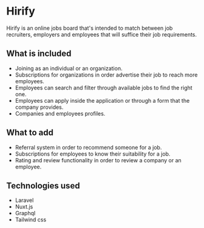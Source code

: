 # Hirify

Hirify is an online jobs board that's intended to match between job recruiters, employers and employees that will suffice their job requirements.

## What is included

- Joining as an individual or an organization.
- Subscriptions for organizations in order advertise their job to reach more employees.
- Employees can search and filter through available jobs to find the right one.
- Employees can apply inside the application or through a form that the company provides.
- Companies and employees profiles.

## What to add

- Referral system in order to recommend someone for a job.
- Subscriptions for employees to know their suitability for a job.
- Rating and review functionality in order to review a company or an employee.

## Technologies used

- Laravel
- Nuxt.js
- Graphql
- Tailwind css

